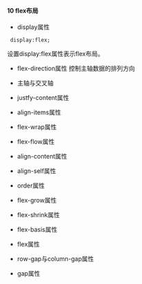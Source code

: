    #### 10 flex布局 

  * display属性 
   ``` 
    display:flex;
   ``` 
   设置display:flex属性表示flex布局。

  * flex-direction属性 
   控制主轴数据的排列方向 

  * 主轴与交叉轴 
  * justfy-content属性 
  * align-items属性 
  * flex-wrap属性 
  * flex-flow属性 
  * align-content属性 
  * align-self属性 
  * order属性 
  * flex-grow属性 
  * flex-shrink属性 
  * flex-basis属性 
  * flex属性 
  * row-gap与column-gap属性 
  * gap属性 
